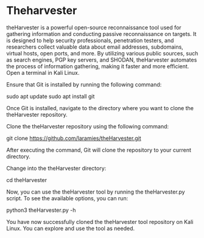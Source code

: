 # Theharvester
theHarvester is a powerful open-source reconnaissance tool used for gathering information and conducting passive reconnaissance on targets. It is designed to help security professionals, penetration testers, and researchers collect valuable data about email addresses, subdomains, virtual hosts, open ports, and more. By utilizing various public sources, such as search engines, PGP key servers, and SHODAN, theHarvester automates the process of information gathering, making it faster and more efficient.
Open a terminal in Kali Linux.

Ensure that Git is installed by running the following command:

sudo apt update
sudo apt install git

Once Git is installed, navigate to the directory where you want to clone the theHarvester repository.

Clone the theHarvester repository using the following command:

git clone https://github.com/laramies/theHarvester.git

After executing the command, Git will clone the repository to your current directory.

Change into the theHarvester directory:

cd theHarvester

Now, you can use the theHarvester tool by running the theHarvester.py script. To see the available options, you can run:


python3 theHarvester.py -h

You have now successfully cloned the theHarvester tool repository on Kali Linux. You can explore and use the tool as needed.
